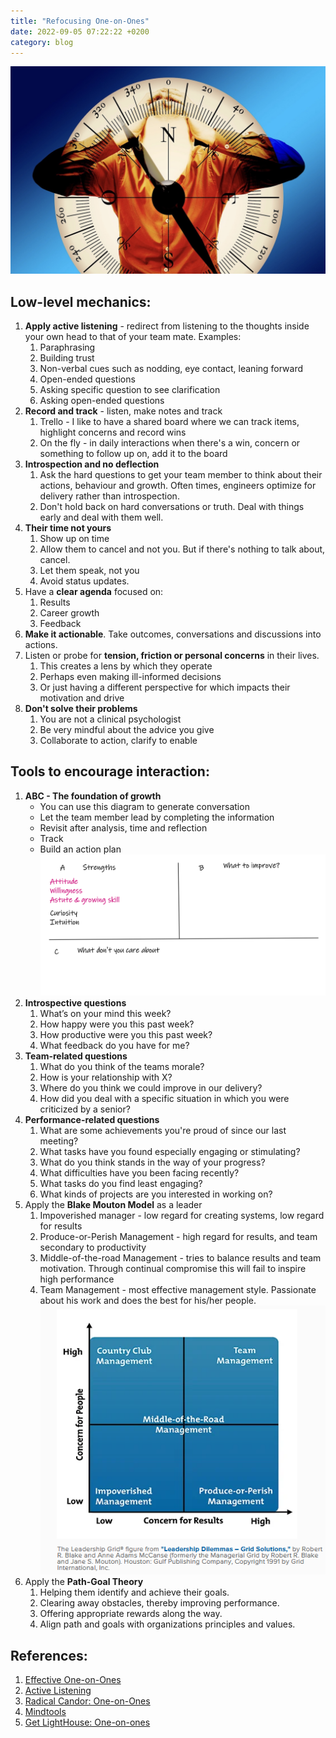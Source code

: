 ```yaml
---
title: "Refocusing One-on-Ones"
date: 2022-09-05 07:22:22 +0200
category: blog 
---
```


![Leadership](/images/head-shot.jpg)

## Low-level mechanics:

1. **Apply active listening** - redirect from listening to the thoughts inside your own head to that of your team mate.  Examples:
	1. Paraphrasing
	2. Building trust
	3. Non-verbal cues such as nodding, eye contact, leaning forward
	4. Open-ended questions
	5. Asking specific question to see clarification
	6. Asking open-ended questions
2. **Record and track** - listen, make notes and track
	1. Trello - I like to have a shared board where we can track items, highlight concerns and record wins
	2. On the fly - in daily interactions when there's a win, concern or something to follow up on, add it to the board
3. **Introspection and no deflection**
	1. Ask the hard questions to get your team member to think about their actions, behaviour and growth. Often times, engineers optimize for delivery rather than introspection.
	2. Don't hold back on hard conversations or truth. Deal with things early and deal with them well.
4. **Their time not yours**
	1. Show up on time
	2. Allow them to cancel and not you. But if there's nothing to talk about, cancel.
	3. Let them speak, not you
	4. Avoid status updates.
5. Have a **clear agenda** focused on:
	1. Results
	2. Career growth
	3. Feedback
6. **Make it actionable**. Take outcomes, conversations and discussions into actions.
7. Listen or probe for **tension, friction or personal concerns** in their lives.
	1. This creates a lens by which they operate
	2. Perhaps even making ill-informed decisions
	3. Or just having a different perspective for which impacts their motivation and drive
8. **Don't solve their problems**
	1. You are not a clinical psychologist
	2. Be very mindful about the advice you give
	3. Collaborate to action, clarify to enable

## Tools to encourage interaction:

1. **ABC - The foundation of growth**
	- You can use this diagram to generate conversation
	- Let the team member lead by completing the information
	- Revisit after analysis, time and reflection
	- Track
	- Build an action plan
    ![ABC](/images/one-on-one.png)
2. **Introspective questions**
	1.  What’s on your mind this week?
	2.  How happy were you this past week?
	3.  How productive were you this past week?
	4.  What feedback do you have for me?
3. **Team-related questions**
	1. What do you think of the teams morale?
	2. How is your relationship with X?
	3. Where do you think we could improve in our delivery?
	4. How did you deal with a specific situation in which you were criticized by a senior?
4. **Performance-related questions**
	1. What are some achievements you're proud of since our last meeting?
	2. What tasks have you found especially engaging or stimulating?
	3. What do you think stands in the way of your progress?
	4. What difficulties have you been facing recently?
	5. What tasks do you find least engaging?
	6. What kinds of projects are you interested in working on?
5. Apply the **Blake Mouton Model** as a leader
	1. Impoverished manager - low regard for creating systems, low regard for results
	2. Produce-or-Perish Management - high regard for results, and team secondary to productivity
	3. Middle-of-the-road Management - tries to balance results and team motivation. Through continual compromise this will fail to inspire high performance
	4. Team Management - most effective management style. Passionate about his work and does the best for his/her people.
    ![BlakeMouton](/images/blake-mouton.png)
4. Apply the **Path-Goal Theory**
	1. Helping them identify and achieve their goals.
	2. Clearing away obstacles, thereby improving performance.
	3. Offering appropriate rewards along the way.
    4. Align path and goals with organizations principles and values.

## References:
1. [Effective One-on-Ones](https://getlighthouse.com/blog/effective-one-on-one-meeting-tips/)
2. [Active Listening](https://www.thebalancecareers.com/active-listening-skills-with-examples-2059684)
3. [Radical Candor: One-on-Ones](https://www.radicalcandor.com/effective-one-on-ones/)
4. [Mindtools](https://www.mindtools.com/pages/article/great-one-on-one.htm)
5. [Get LightHouse: One-on-ones](https://getlighthouse.com/blog/effective-1-on-1-meetings/)
